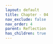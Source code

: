```yaml
---
layout: default
title: Chapter - 04
nav_exclude: false
nav_order: 4
parent: Reflection
has_children: true
---
```


